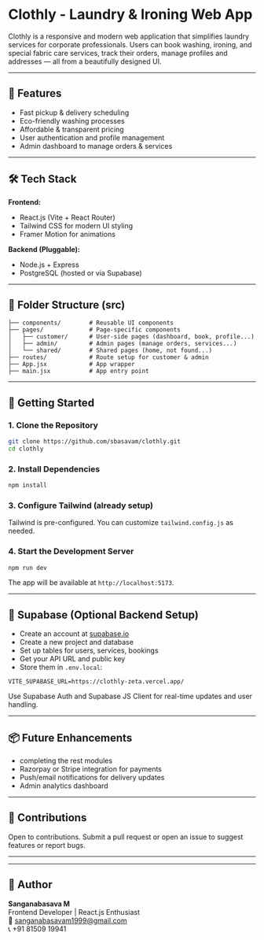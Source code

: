 # Clothly - Laundry & Ironing Web App

Clothly is a responsive and modern web application that simplifies laundry services for corporate professionals. Users can book washing, ironing, and special fabric care services, track their orders, manage profiles and addresses — all from a beautifully designed UI.

---

## 🌟 Features
- Fast pickup & delivery scheduling
- Eco-friendly washing processes
- Affordable & transparent pricing
- User authentication and profile management
- Admin dashboard to manage orders & services

---

## 🛠️ Tech Stack

**Frontend:**
- React.js (Vite + React Router)
- Tailwind CSS for modern UI styling
- Framer Motion for animations

**Backend (Pluggable):**
- Node.js + Express 
- PostgreSQL (hosted or via Supabase)

---

## 📁 Folder Structure (src)
```
├── components/        # Reusable UI components
├── pages/             # Page-specific components
│   ├── customer/      # User-side pages (dashboard, book, profile...)
│   ├── admin/         # Admin pages (manage orders, services...)
│   └── shared/        # Shared pages (home, not found...)
├── routes/            # Route setup for customer & admin
├── App.jsx            # App wrapper
├── main.jsx           # App entry point
```

---

## 🚀 Getting Started

### 1. Clone the Repository
```bash
git clone https://github.com/sbasavam/clothly.git
cd clothly
```

### 2. Install Dependencies
```bash
npm install
```

### 3. Configure Tailwind (already setup)
Tailwind is pre-configured. You can customize `tailwind.config.js` as needed.

### 4. Start the Development Server
```bash
npm run dev
```

The app will be available at `http://localhost:5173`.

---

## 🧪 Supabase (Optional Backend Setup)
- Create an account at [supabase.io](https://supabase.io)
- Create a new project and database
- Set up tables for users, services, bookings
- Get your API URL and public key
- Store them in `.env.local`:

```
VITE_SUPABASE_URL=https://clothly-zeta.vercel.app/
```

Use Supabase Auth and Supabase JS Client for real-time updates and user handling.

---

## 📦 Future Enhancements
- completing the rest modules 
- Razorpay or Stripe integration for payments
- Push/email notifications for delivery updates
- Admin analytics dashboard

---

## 🙌 Contributions
Open to contributions. Submit a pull request or open an issue to suggest features or report bugs.

---


---

## 👤 Author
**Sanganabasava M**  
Frontend Developer | React.js Enthusiast  
📧 sanganabasavam1999@gmail.com  
📞 +91 81509 19941

